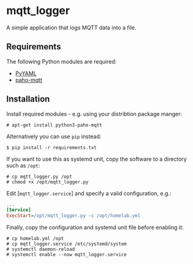 # mqtt_logger

A simple application that logs MQTT data into a file.

## Requirements

The following Python modules are required:

- [PyYAML](https://pypi.org/project/PyYAML/)
- [paho-mqtt](https://pypi.org/project/paho-mqtt/)

## Installation

Install required modules - e.g. using your distribtion package manger:

```shell
# apt-get install python3-paho-mqtt
```

Alternatively you can use `pip` instead:

```shell
$ pip install -r requirements.txt
```

If you want to use this as systemd unit, copy the software to a directory such as `/opt`:

```shell
# cp mqtt_logger.py /opt
# chmod +x /opt/mqtt_logger.py
```

Edit [`mqtt_logger.service`] and specify a valid configuration, e.g.:

```ini
...
[Service]
ExecStart=/opt/mqtt_logger.py -c /opt/homelab.yml
```

Finally, copy the configuration and systemd unit file before enabling it:

```shell
# cp homelab.yml /opt
# cp mqtt_logger.service /etc/systemd/system
# systemctl daemon-reload
# systemctl enable --now mqtt_logger.service
```
